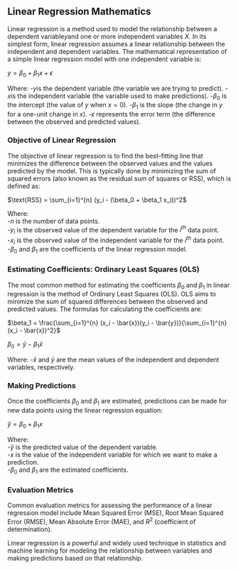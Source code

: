 ## Linear Regression Mathematics

Linear regression is a method used to model the relationship between a dependent variable$y$and one or more independent variables $X$. In its simplest form, linear regression assumes a linear relationship between the independent and dependent variables. The mathematical representation of a simple linear regression model with one independent variable is:

$y = \beta_0 + \beta_1 x + \epsilon$

Where:
-$y$is the dependent variable (the variable we are trying to predict).
-$x$is the independent variable (the variable used to make predictions).
-$\beta_0$ is the intercept (the value of $y$ when $x = 0$).
-$\beta_1$ is the slope (the change in $y$ for a one-unit change in $x$).
-$\epsilon$ represents the error term (the difference between the observed and predicted values).

### Objective of Linear Regression

The objective of linear regression is to find the best-fitting line that minimizes the difference between the observed values and the values predicted by the model. This is typically done by minimizing the sum of squared errors (also known as the residual sum of squares or RSS), which is defined as:

$\text{RSS} = \sum_{i=1}^{n} (y_i - (\beta_0 + \beta_1 x_i))^2$

Where: \
-$n$ is the number of data points. \
-$y_i$ is the observed value of the dependent variable for the $i^{th}$ data point. \
-$x_i$ is the observed value of the independent variable for the $i^{th}$ data point. \
-$\beta_0$ and $\beta_1$ are the coefficients of the linear regression model. 

### Estimating Coefficients: Ordinary Least Squares (OLS)

The most common method for estimating the coefficients $\beta_0$ and $\beta_1$ in linear regression is the method of Ordinary Least Squares (OLS). OLS aims to minimize the sum of squared differences between the observed and predicted values. The formulas for calculating the coefficients are:

$\beta_1 = \frac{\sum_{i=1}^{n} (x_i - \bar{x})(y_i - \bar{y})}{\sum_{i=1}^{n} (x_i - \bar{x})^2}$

$\beta_0 = \bar{y} - \beta_1 \bar{x}$

Where:
-$\bar{x}$ and $\bar{y}$ are the mean values of the independent and dependent variables, respectively.

### Making Predictions

Once the coefficients $\beta_0$ and $\beta_1$ are estimated, predictions can be made for new data points using the linear regression equation:

$\hat{y} = \beta_0 + \beta_1 x$

Where: \
-$\hat{y}$ is the predicted value of the dependent variable. \
-$x$ is the value of the independent variable for which we want to make a prediction. \
-$\beta_0$ and $\beta_1$ are the estimated coefficients. 

### Evaluation Metrics

Common evaluation metrics for assessing the performance of a linear regression model include Mean Squared Error (MSE), Root Mean Squared Error (RMSE), Mean Absolute Error (MAE), and $R^2$ (coefficient of determination).

Linear regression is a powerful and widely used technique in statistics and machine learning for modeling the relationship between variables and making predictions based on that relationship.
